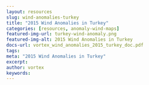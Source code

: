 ```yaml
---
layout: resources
slug: wind-anomalies-turkey
title: "2015 Wind Anomalies in Turkey"
categories: [resources, anomaly-wind-maps]
featured-img-url: turkey-wind-anomaly.png
featured-img-alt: 2015 Wind Anomalies in Turkey
docs-url: vortex_wind_anomalies_2015_turkey_doc.pdf
tags:
meta: "2015 Wind Anomalies in Turkey"
excerpt:
author: vortex
keywords:
---
```


